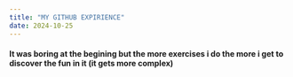 ```yaml
---
title: "MY GITHUB EXPIRIENCE"
date: 2024-10-25
---
```


#### It was boring at the begining but the more exercises i do the more i get to discover the fun in it  (it gets more complex) 
